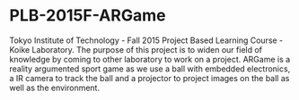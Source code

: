 # PLB-2015F-ARGame
Tokyo Institute of Technology - Fall 2015 Project Based Learning Course - Koike Laboratory. The purpose of this project is to widen our field of knowledge by coming to other laboratory to work on a project. ARGame is a reality argumented sport game as we use a ball with embedded electronics, a IR camera to track the ball and a projector to project images on the ball as well as the environment. 
